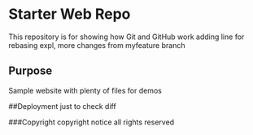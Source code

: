# Starter Web Repo

This repository is for showing how Git and GitHub work
adding line for rebasing expl, more changes from myfeature branch
## Purpose

Sample website with plenty of files for demos

##Deployment
just to check diff

###Copyright
copyright notice all rights reserved